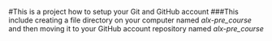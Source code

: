 #This is a project how to setup your Git and GitHub account
###This include creating a file directory on your computer named *alx-pre_course* and then moving it to your GitHub account repository named *alx-pre_course*

